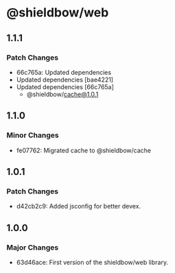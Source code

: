 # @shieldbow/web

## 1.1.1

### Patch Changes

- 66c765a: Updated dependencies
- Updated dependencies [bae4221]
- Updated dependencies [66c765a]
  - @shieldbow/cache@1.0.1

## 1.1.0

### Minor Changes

- fe07762: Migrated cache to @shieldbow/cache

## 1.0.1

### Patch Changes

- d42cb2c9: Added jsconfig for better devex.

## 1.0.0

### Major Changes

- 63d46ace: First version of the shieldbow/web library.

